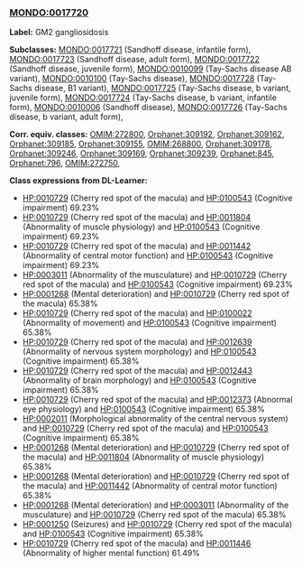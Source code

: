 
### [MONDO:0017720](http://purl.obolibrary.org/obo/MONDO_0017720)
**Label:** GM2 gangliosidosis

**Subclasses:** [MONDO:0017721](http://purl.obolibrary.org/obo/MONDO_0017721) (Sandhoff disease, infantile form), [MONDO:0017723](http://purl.obolibrary.org/obo/MONDO_0017723) (Sandhoff disease, adult form), [MONDO:0017722](http://purl.obolibrary.org/obo/MONDO_0017722) (Sandhoff disease, juvenile form), [MONDO:0010099](http://purl.obolibrary.org/obo/MONDO_0010099) (Tay-Sachs disease AB variant), [MONDO:0010100](http://purl.obolibrary.org/obo/MONDO_0010100) (Tay-Sachs disease), [MONDO:0017728](http://purl.obolibrary.org/obo/MONDO_0017728) (Tay-Sachs disease, B1 variant), [MONDO:0017725](http://purl.obolibrary.org/obo/MONDO_0017725) (Tay-Sachs disease, b variant, juvenile form), [MONDO:0017724](http://purl.obolibrary.org/obo/MONDO_0017724) (Tay-Sachs disease, b variant, infantile form), [MONDO:0010006](http://purl.obolibrary.org/obo/MONDO_0010006) (Sandhoff disease), [MONDO:0017726](http://purl.obolibrary.org/obo/MONDO_0017726) (Tay-Sachs disease, b variant, adult form), 

**Corr. equiv. classes:** [OMIM:272800](http://purl.obolibrary.org/obo/OMIM_272800), [Orphanet:309192](http://www.orpha.net/ORDO/Orphanet_309192), [Orphanet:309162](http://www.orpha.net/ORDO/Orphanet_309162), [Orphanet:309185](http://www.orpha.net/ORDO/Orphanet_309185), [Orphanet:309155](http://www.orpha.net/ORDO/Orphanet_309155), [OMIM:268800](http://purl.obolibrary.org/obo/OMIM_268800), [Orphanet:309178](http://www.orpha.net/ORDO/Orphanet_309178), [Orphanet:309246](http://www.orpha.net/ORDO/Orphanet_309246), [Orphanet:309169](http://www.orpha.net/ORDO/Orphanet_309169), [Orphanet:309239](http://www.orpha.net/ORDO/Orphanet_309239), [Orphanet:845](http://www.orpha.net/ORDO/Orphanet_845), [Orphanet:796](http://www.orpha.net/ORDO/Orphanet_796), [OMIM:272750](http://purl.obolibrary.org/obo/OMIM_272750), 

**Class expressions from DL-Learner:**

- [HP:0010729](http://purl.obolibrary.org/obo/HP_0010729) (Cherry red spot of the macula) and [HP:0100543](http://purl.obolibrary.org/obo/HP_0100543) (Cognitive impairment) 69.23%
- [HP:0010729](http://purl.obolibrary.org/obo/HP_0010729) (Cherry red spot of the macula) and [HP:0011804](http://purl.obolibrary.org/obo/HP_0011804) (Abnormality of muscle physiology) and [HP:0100543](http://purl.obolibrary.org/obo/HP_0100543) (Cognitive impairment) 69.23%
- [HP:0010729](http://purl.obolibrary.org/obo/HP_0010729) (Cherry red spot of the macula) and [HP:0011442](http://purl.obolibrary.org/obo/HP_0011442) (Abnormality of central motor function) and [HP:0100543](http://purl.obolibrary.org/obo/HP_0100543) (Cognitive impairment) 69.23%
- [HP:0003011](http://purl.obolibrary.org/obo/HP_0003011) (Abnormality of the musculature) and [HP:0010729](http://purl.obolibrary.org/obo/HP_0010729) (Cherry red spot of the macula) and [HP:0100543](http://purl.obolibrary.org/obo/HP_0100543) (Cognitive impairment) 69.23%
- [HP:0001268](http://purl.obolibrary.org/obo/HP_0001268) (Mental deterioration) and [HP:0010729](http://purl.obolibrary.org/obo/HP_0010729) (Cherry red spot of the macula) 65.38%
- [HP:0010729](http://purl.obolibrary.org/obo/HP_0010729) (Cherry red spot of the macula) and [HP:0100022](http://purl.obolibrary.org/obo/HP_0100022) (Abnormality of movement) and [HP:0100543](http://purl.obolibrary.org/obo/HP_0100543) (Cognitive impairment) 65.38%
- [HP:0010729](http://purl.obolibrary.org/obo/HP_0010729) (Cherry red spot of the macula) and [HP:0012639](http://purl.obolibrary.org/obo/HP_0012639) (Abnormality of nervous system morphology) and [HP:0100543](http://purl.obolibrary.org/obo/HP_0100543) (Cognitive impairment) 65.38%
- [HP:0010729](http://purl.obolibrary.org/obo/HP_0010729) (Cherry red spot of the macula) and [HP:0012443](http://purl.obolibrary.org/obo/HP_0012443) (Abnormality of brain morphology) and [HP:0100543](http://purl.obolibrary.org/obo/HP_0100543) (Cognitive impairment) 65.38%
- [HP:0010729](http://purl.obolibrary.org/obo/HP_0010729) (Cherry red spot of the macula) and [HP:0012373](http://purl.obolibrary.org/obo/HP_0012373) (Abnormal eye physiology) and [HP:0100543](http://purl.obolibrary.org/obo/HP_0100543) (Cognitive impairment) 65.38%
- [HP:0002011](http://purl.obolibrary.org/obo/HP_0002011) (Morphological abnormality of the central nervous system) and [HP:0010729](http://purl.obolibrary.org/obo/HP_0010729) (Cherry red spot of the macula) and [HP:0100543](http://purl.obolibrary.org/obo/HP_0100543) (Cognitive impairment) 65.38%
- [HP:0001268](http://purl.obolibrary.org/obo/HP_0001268) (Mental deterioration) and [HP:0010729](http://purl.obolibrary.org/obo/HP_0010729) (Cherry red spot of the macula) and [HP:0011804](http://purl.obolibrary.org/obo/HP_0011804) (Abnormality of muscle physiology) 65.38%
- [HP:0001268](http://purl.obolibrary.org/obo/HP_0001268) (Mental deterioration) and [HP:0010729](http://purl.obolibrary.org/obo/HP_0010729) (Cherry red spot of the macula) and [HP:0011442](http://purl.obolibrary.org/obo/HP_0011442) (Abnormality of central motor function) 65.38%
- [HP:0001268](http://purl.obolibrary.org/obo/HP_0001268) (Mental deterioration) and [HP:0003011](http://purl.obolibrary.org/obo/HP_0003011) (Abnormality of the musculature) and [HP:0010729](http://purl.obolibrary.org/obo/HP_0010729) (Cherry red spot of the macula) 65.38%
- [HP:0001250](http://purl.obolibrary.org/obo/HP_0001250) (Seizures) and [HP:0010729](http://purl.obolibrary.org/obo/HP_0010729) (Cherry red spot of the macula) and [HP:0100543](http://purl.obolibrary.org/obo/HP_0100543) (Cognitive impairment) 65.38%
- [HP:0010729](http://purl.obolibrary.org/obo/HP_0010729) (Cherry red spot of the macula) and [HP:0011446](http://purl.obolibrary.org/obo/HP_0011446) (Abnormality of higher mental function) 61.49%


